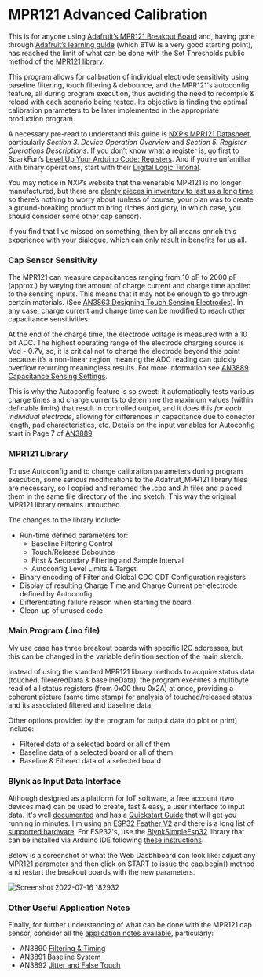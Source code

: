 # MPR121 Advanced Calibration
This is for anyone using [Adafruit’s MPR121 Breakout Board](https://www.adafruit.com/product/1982) and, having gone through [Adafruit’s learning guide](https://learn.adafruit.com/adafruit-mpr121-12-key-capacitive-touch-sensor-breakout-tutorial) (which BTW is a very good starting point), has reached the limit of what can be done with the Set Thresholds public method of the [MPR121 library](https://github.com/adafruit/Adafruit_MPR121).

This program allows for calibration of individual electrode sensitivity using baseline filtering, touch filtering & debounce, and the MPR121's autoconfig feature, all during program execution, thus avoiding the need to recompile & reload with each scenario being tested. Its objective is finding the optimal calibration parameters to be later implemented in the appropriate production program.

A necessary pre-read to understand this guide is [NXP’s MPR121 Datasheet](https://www.nxp.com/docs/en/data-sheet/MPR121.pdf), particularly *Section 3. Device Operation Overview* and *Section 5. Register Operations Descriptions*. If you don’t know what a register is, go first to  SparkFun’s [Level Up Your Arduino Code: Registers](https://www.youtube.com/watch?v=6q1yEb_ukw8). And if you’re unfamiliar with binary operations, start with their [Digital Logic Tutorial]( https://learn.sparkfun.com/tutorials/digital-logic). 

You may notice in NXP’s website that the venerable MPR121 is no longer manufactured, but there are [plenty pieces in inventory to last us a long time]( https://www.arrow.com/en/products/mpr121qr2/resurgent-semiconductor-llc), so there’s nothing to worry about (unless of course, your plan was to create a ground-breaking product to bring riches and glory, in which case, you should consider some other cap sensor).

If you find that I’ve missed on something, then by all means enrich this experience with your dialogue, which can only result in benefits for us all.

### Cap Sensor Sensitivity ###
The MPR121 can measure capacitances ranging from 10 pF to 2000 pF (approx.) by varying the amount of charge current and charge time applied to the sensing inputs. This means that it may not be enough to go through certain materials. (See [AN3863 Designing Touch Sensing Electrodes](https://www.nxp.com/docs/en/application-note/AN3863.pdf)). In any case, charge current and charge time can be modified to reach other capacitance sensitivities.

At the end of the charge time, the electrode voltage is measured with a 10 bit ADC. The highest operating range of the electrode charging source is Vdd - 0.7V, so, it is critical not to charge the electrode beyond this point because it’s a non-linear region, meaning the ADC reading can quickly overflow returning meaningless results. For more information see [AN3889 Capacitance Sensing Settings](https://www.nxp.com/docs/en/application-note/AN3889.pdf).

This is why the Autoconfig feature is so sweet: it automatically tests various charge times and charge currents to determine the maximum values (within definable limits) that result in controlled output, and it does this *for each individual electrode*, allowing for differences in capacitance due to conector length, pad characteristics, etc.  Details on the input variables for Autoconfig start in Page 7 of [AN3889](https://www.nxp.com/docs/en/application-note/AN3889.pdf).

### MPR121 Library ###
To use Autoconfig and to change calibration parameters during program execution, some serious modifications to the Adafruit_MPR121 library files are necessary, so I copied and renamed the .cpp and .h files and placed them in the same file directory of the .ino sketch. This way the original MPR121 library remains untouched.

The changes to the library include:
* Run-time defined parameters for:
  * Baseline Filtering Control
  * Touch/Release Debounce
  * First & Secondary Filtering and Sample Interval
  * Autoconfig Level Limits & Target
* Binary encoding of Filter and Global CDC CDT Configuration registers
* Display of resulting Charge Time and Charge Current per electrode defined by Autoconfig
* Differentiating failure reason when starting the board
* Clean-up of unused code

### Main Program (.ino file) ###
My use case has three breakout boards with specific I2C addresses, but this can be changed in the variable definition section of the main sketch.

Instead of using the standard MPR121 library methods to acquire status data (touched, filereredData & baselineData), the program executes a multibyte read of all status registers (from 0x00 thru 0x2A) at once, providing a coherent picture (same time stamp) for analysis of touched/released status and its associated filtered and baseline data.

Other options provided by the program for output data (to plot or print) include:
* Filtered data of a selected board or all of them
* Baseline data of a selected board or all of them
* Baseline & Filtered data of a selected board

### Blynk as Input Data Interface ###
Although designed as a platform for IoT software, a free account (two devices max) can be used to create, fast & easy, a user interface to input data. It's well [documented](https://docs.blynk.io/en/) and has a [Quickstart Guide](https://docs.blynk.io/en/getting-started/what-do-i-need-to-blynk) that will get you running in minutes. I'm using an [ESP32 Feather V2](https://www.adafruit.com/product/5400) and there is a long list of [supported hardware](https://github.com/blynkkk/blynkkk.github.io/blob/master/SupportedHardware.md). For ESP32's, use the [BlynkSimpleEsp32](https://github.com/blynkkk/blynk-library/blob/888a81dd84ec8bab19d8652654d03c58aa12646b/src/BlynkSimpleEsp32.h) library that can be installed via Arduino IDE following [these instructions](https://docs.blynk.io/en/blynk.edgent-firmware-api/installation/what-do-i-need-to-blynk).

Below is a screenshot of what the Web Dasbhboard can look like: adjust any MPR121 parameter and then click on START to issue the cap.begin() method and restart the breakout boards with the new parameters.

![Screenshot 2022-07-16 182932](https://user-images.githubusercontent.com/33431200/179375026-d2b4b2d4-7a97-4b32-a04d-ed7c14d7b3f9.jpg)


### Other Useful Application Notes ###
Finally, for further understanding of what can be done with the MPR121 cap sensor, consider all the [application notes available](https://www.nxp.com/products/no-longer-manufactured/proximity-capacitive-touch-sensor-controller:MPR121), particularly:
* AN3890 [Filtering & Timing](https://www.nxp.com/docs/en/application-note/AN3890.pdf)
* AN3891 [Baseline System](https://www.nxp.com/docs/en/application-note/AN3891.pdf)
* AN3892 [Jitter and False Touch](https://www.nxp.com/docs/en/application-note/AN3892.pdf)


